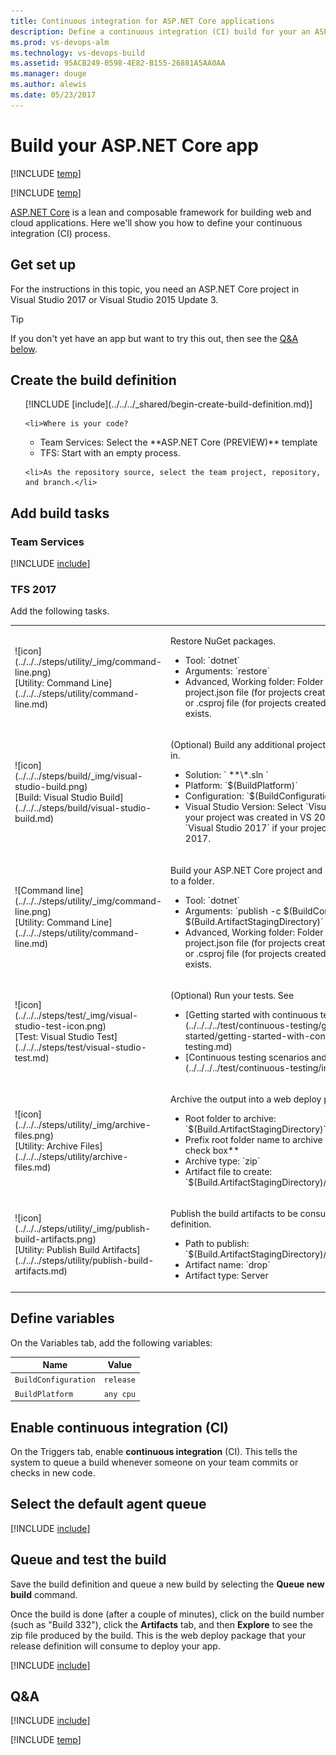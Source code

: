```yaml
---
title: Continuous integration for ASP.NET Core applications
description: Define a continuous integration (CI) build for your an ASP.NET Core app in Visual Studio Team Services or Microsoft Team Foundation Server (TFS)
ms.prod: vs-devops-alm
ms.technology: vs-devops-build
ms.assetid: 95ACB249-0598-4E82-B155-26881A5AA0AA
ms.manager: douge
ms.author: alewis
ms.date: 05/23/2017
---
```


# Build your ASP.NET Core app

[!INCLUDE [temp](../../../_shared/version-tfs-2017-rtm.md)]

[!INCLUDE [temp](../../../_shared/ci-cd-newbies.md)]

[ASP.NET Core](http://www.asp.net/core) is a lean and composable framework for building web and cloud applications. Here we'll show you how to define your continuous integration (CI) process.

## Get set up

For the instructions in this topic, you need an ASP.NET Core project in Visual Studio 2017 or Visual Studio 2015 Update 3.

> [!TIP]
> If you don't yet have an app but want to try this out, then see the [Q&A below](#new_solution).

## Create the build definition

<ol>
    [!INCLUDE [include](../../../_shared/begin-create-build-definition.md)]

    <li>Where is your code?
   <ul>
      <li>Team Services: Select the **ASP.NET Core (PREVIEW)** template</li>
      <li>TFS: Start with an empty process.</li>
   </ul>
   </li>


    <li>As the repository source, select the team project, repository, and branch.</li>

</ol>

## Add build tasks

### Team Services

[!INCLUDE [include](../_shared/aspnet-core-build-tasks.md)]

### TFS 2017

Add the following tasks.

  <table>
  <tr>
    <td>![icon](../../../steps/utility/_img/command-line.png)<br/>[Utility: Command Line](../../../steps/utility/command-line.md)</td>
    <td>
      <p>Restore NuGet packages.</p>
      <ul>
        <li>Tool: `dotnet`</li>
        <li>Arguments: `restore`</li>
        <li>Advanced, Working folder: Folder in which the project.json file (for projects created with VS 2015) or .csproj file (for projects created with VS 2017) exists.</li>
      </ul>
    </td>
  </tr>
  <tr>
    <td>![icon](../../../steps/build/_img/visual-studio-build.png)<br>[Build: Visual Studio Build](../../../steps/build/visual-studio-build.md)</td>
    <td>
      <p>(Optional) Build any additional projects that are checked in.<p>
      <ul>
          <li>Solution: ` **\*.sln `</li>
          <li>Platform: `$(BuildPlatform)`</li>
          <li>Configuration: `$(BuildConfiguration)`</li>
          <li>Visual Studio Version: Select `Visual Studio 2015` if your project was created in VS 2015 Update 3. Select `Visual Studio 2017` if your project was created in VS 2017.</li>
      </ul>
    </td>
  </tr>
  <tr>
    <td>![Command line](../../../steps/utility/_img/command-line.png)<br/>[Utility: Command Line](../../../steps/utility/command-line.md)</td>
    <td>
      <p>Build your ASP.NET Core project and publish the output to a folder.</p>
      <ul>
        <li>Tool: `dotnet`</li>
        <li>Arguments: `publish -c $(BuildConfiguration) -o $(Build.ArtifactStagingDirectory)`</li>
        <li>Advanced, Working folder: Folder in which the project.json file (for projects created with VS 2015) or .csproj file (for projects created with VS 2017) exists.</li>
      </ul>
    </td>
  </tr>
  <tr>
    <td>![icon](../../../steps/test/_img/visual-studio-test-icon.png)<br/>[Test: Visual Studio Test](../../../steps/test/visual-studio-test.md)</td>
    <td>
    <p>(Optional) Run your tests. See</p>
   <ul>
   <li>[Getting started with continuous testing](../../../../test/continuous-testing/getting-started/getting-started-with-continuous-testing.md)</li>
    <li>[Continuous testing scenarios and capabilities](../../../../test/continuous-testing/index.md).</li>
    </ul>
    </td>
  </tr>
  <tr>
    <td>![icon](../../../steps/utility/_img/archive-files.png)<br>[Utility: Archive Files](../../../steps/utility/archive-files.md)</td>
    <td>
      <p>Archive the output into a web deploy package.</p>
      <ul>
        <li>Root folder to archive: `$(Build.ArtifactStagingDirectory)`</li>
        <li>Prefix root folder name to archive paths: **Clear this check box**
        <li>Archive type: `zip`</li>
        <li>Artifact file to create: `$(Build.ArtifactStagingDirectory)/$(Build.BuildId).zip`</li>
      </ul>
    </td>
  </tr>
  <tr>
    <td>![icon](../../../steps/utility/_img/publish-build-artifacts.png)<br>[Utility: Publish Build Artifacts](../../../steps/utility/publish-build-artifacts.md)</td>
    <td>
      <p>Publish the build artifacts to be consumed by a release definition.</p>
      <ul>
        <li>Path to publish: `$(Build.ArtifactStagingDirectory)/$(Build.BuildId).zip`</li>
        <li>Artifact name: `drop`</li>
        <li>Artifact type: Server</li>
      </ul>
    </td>
  </tr>
  </table>

## Define variables

On the Variables tab, add the following variables:

|Name|Value|
|-|-|
|`BuildConfiguration`|`release`|
|`BuildPlatform`|`any cpu`|

## Enable continuous integration (CI)

On the Triggers tab, enable **continuous integration** (CI). This tells the system to queue a build whenever someone on your team commits or checks in new code.

## Select the default agent queue

[!INCLUDE [include](../_shared/aspnet-core-build-queue.md)]

## Queue and test the build

Save the build definition and queue a new build by selecting the **Queue new build** command.

Once the build is done (after a couple of minutes), click on the build number (such as "Build 332"), click the **Artifacts** tab, and then **Explore** to see the zip file produced by the build. This is the web deploy package that your release definition will consume to deploy your app.

[!INCLUDE [include](_shared/deploy-asp-web-app.md)]

## Q&A

<!-- BEGINSECTION class="md-qanda" -->

[!INCLUDE [include](../_shared/aspnet-core-build-qa.md)]

[!INCLUDE [temp](../../../_shared/qa-versions.md)]

<!-- BEGINSECTION class="md-qanda" -->
